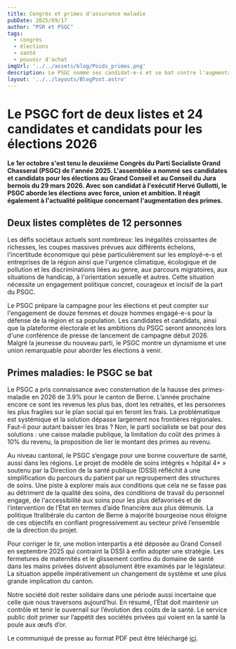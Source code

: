 ```yaml
---
title: Congrès et primes d'assurance maladie
pubDate: 2025/09/17
author: "PSR et PSGC"
tags:
  - congrès
  - élections
  - santé
  - pouvoir d'achat
imgUrl: '../../assets/blog/Poids_primes.png'
description: Le PSGC nomme ses candidat-e-s et se bat contre l'augmentation des primes
layout: '../../layouts/BlogPost.astro'
---
```


# Le PSGC fort de deux listes et 24 candidates et candidats pour les élections 2026

<b> Le 1er octobre s'est tenu le deuxième Congrès du Parti Socialiste Grand Chasseral (PSGC) de l'année 2025. L'assemblée a nommé ses candidates et candidats pour les élections au Grand Conseil et au Conseil du Jura bernois du 29 mars 2026. Avec son candidat à l'exécutif Hervé Gullotti, le PSGC aborde les élections avec force, union et ambition. Il réagit également à l'actualité politique concernant l'augmentation des primes. </b>

## Deux listes complètes de 12 personnes

 Les défis sociétaux actuels sont nombreux: les inégalités croissantes de richesses, les coupes massives prévues aux différents échelons, l'incertitude économique qui pèse particulièrement sur les employé-e-s et entreprises de la région ainsi que l'urgence climatique, écologique et de pollution et les discriminations liées au genre, aux parcours migratoires, aux situations de handicap, à l'orientation sexuelle et autres. Cette situation nécessite un engagement politique concret, courageux et incisif de la part du PSGC.

  Le PSGC prépare la campagne pour les élections et peut compter sur l'engagement de douze femmes et douze hommes engagé-e-s pour la défense de la région et sa population. Les candidates et candidats, ainsi que la plateforme électorale et les ambitions du PSGC seront annoncés lors d'une conférence de presse de lancement de campagne début 2026. Malgré la jeunesse du nouveau parti, le PSGC montre un dynamisme et une union remarquable pour aborder les élections à venir.

 ## Primes maladies: le PSGC se bat

 Le PSGC a pris connaissance  avec consternation de la hausse des primes-maladie en 2026 de 3.9\% pour le canton de Berne. L’année prochaine encore ce sont les revenus les plus bas, dont les retraités, et les personnes les plus fragiles sur le plan social qui en feront les frais. La problématique est systémique et la solution dépasse
largement nos frontières régionales. Faut-il pour autant baisser les bras ? Non, le parti socialiste se bat pour des solutions : une caisse maladie publique, la limitation du coût des primes à 10\% du revenu, la proposition de 
lier le montant des primes au revenu. 

Au niveau cantonal, le PSGC s’engage pour une bonne couverture de santé, aussi dans les régions. Le projet de modèle de soins intégrés « hôpital 4+ » soutenu
par la Direction de la santé publique (DSSI) réfléchit à une simplification du parcours du patient par un regroupement des structures de soins. Une piste à explorer mais aux conditions que cela ne se fasse pas au détriment de la qualité des soins, des conditions de travail du personnel engagé, de l'accessibilité aux soins pour les plus défavorisés et de l’intervention de l’État en termes d’aide financière aux plus démunis. La politique  ltralibérale du canton de Berne à majorité bourgeoise nous éloigne de ces objectifs en confiant progressivement au secteur privé l’ensemble de la direction du projet. 

Pour corriger le tir, une motion interpartis a été déposée au Grand Conseil en septembre 2025 qui contraint la DSSI à
enfin adopter une stratégie. Les fermetures de maternités et le glissement continu du domaine de santé dans les mains privées doivent absolument être examinés par le législateur. La situation appelle impérativement un changement de système et une plus grande implication du canton.  

Notre société doit rester solidaire dans une période aussi incertaine que celle que nous traversons aujourd’hui. En
résumé, l’État doit maintenir un contrôle et tenir le  ouvernail sur l’évolution des coûts de la santé. Le service public doit primer sur l’appétit des sociétés privées qui voient en la santé la poule aux œufs d’or.

Le communiqué de presse au format PDF peut être téléchargé <a
      href='/docs/communications/2025_10_01_communiqué_congrès.pdf'
      target='_blank'
      class='text-blue'>ici</a>.






